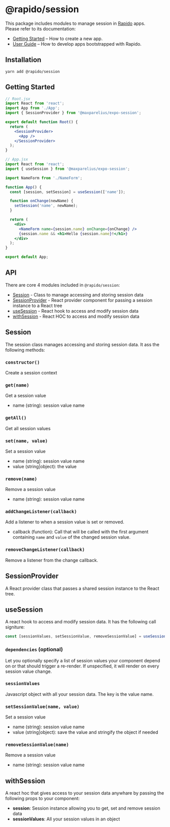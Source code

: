 # @rapido/session

This package includes modules to manage session in [Rapido](https://github.com/rapidojs/rapido) apps.<br>
Please refer to its documentation:

- [Getting Started](https://rapidojs.org/docs/getting-started) – How to create a new app.
- [User Guide](https://rapidojs.org/) – How to develop apps bootstrapped with Rapido.

## Installation

```
yarn add @rapido/session
```

## Getting Started

```jsx
// Root.jsx
import React from 'react';
import App from './App';
import { SessionProvider } from '@maxparelius/expo-session';

export default function Root() {
  return (
    <SessionProvider>
      <App />
    </SessionProvider>
  );
}
```

```jsx
// App.jsx
import React from 'react';
import { useSession } from '@maxparelius/expo-session';

import NameForm from './NameForm';

function App() {
  const [session, setSession] = useSession(['name']);

  function onChange(newName) {
    setSession('name', newName);
  }

  return (
    <div>
      <NameForm name={session.name} onChange={onChange} />
      {session.name && <h1>Hello {session.name}!</h1>}
    </div>
  );
}

export default App;
```

## API

There are core 4 modules included in `@rapido/session`:

- [Session](#session) - Class to manage accessing and storing session data
- [SessionProvider](#sessionprovider) - React provider component for passing a session instance to a React tree
- [useSession](#usesession) - React hook to access and modify session data
- [withSession](#withsession) - React HOC to access and modify session data

## Session

The session class manages accessing and storing session data. It ass the following methods:

### `constructor()`

Create a session context

### `get(name)`

Get a session value

- name (string): session value name

### `getAll()`

Get all session values

### `set(name, value)`

Set a session value

- name (string): session value name
- value (string|object): the value

### `remove(name)`

Remove a session value

- name (string): session value name

### `addChangeListener(callback)`

Add a listener to when a session value is set or removed.

- callback (function): Call that will be called with the first argument containing `name` and `value` of the changed session value.

### `removeChangeListener(callback)`

Remove a listener from the change callback.

## SessionProvider

A React provider class that passes a shared session instance to the React tree.

## useSession

A react hook to access and modify session data. It has the following call signiture:

```jsx
const [sessionValues, setSessionValue, removeSessionValue] = useSession([dependencies]]);
```

### `dependencies` (optional)

Let you optionally specify a list of session values your component depend on or that should trigger a re-render. If unspecified, it will render on every session value change.

### `sessionValues`

Javascript object with all your session data. The key is the value name.

### `setSessionValue(name, value)`

Set a session value

- name (string): session value name
- value (string|object): save the value and stringify the object if needed

### `removeSessionValue(name)`

Remove a session value

- name (string): session value name

## withSession

A react hoc that gives access to your session data anywhare by passing the following props to your component:

- **session**: Session instance allowing you to get, set and remove session data
- **sessionValues**: All your session values in an object
